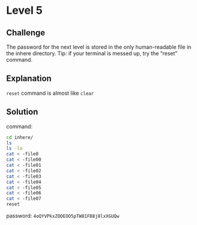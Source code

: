 # Level 5

## Challenge

The password for the next level is stored in the only human-readable file in the inhere directory. Tip: if your terminal is messed up, try the “reset” command.

## Explanation

`reset` command is almost like `clear`

## Solution

command:

```sh
cd inhere/
ls
ls -la
cat < -file0
cat < -file00
cat < -file01
cat < -file02
cat < -file03
cat < -file04
cat < -file05
cat < -file06
cat < -file07
reset
```

password: `4oQYVPkxZOOEOO5pTW81FB8j8lxXGUQw`
